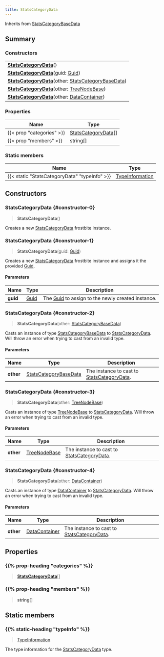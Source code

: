 ```yaml
---
title: StatsCategoryData
---
```


Inherits from 
[StatsCategoryBaseData](/vext/ref/fb/statscategorybasedata)

## Summary
### Constructors
| |
| ----------- |
| **[StatsCategoryData](#constructor-0)**() |
| **[StatsCategoryData](#constructor-1)**(guid: [Guid](/vext/ref/shared/class/guid)) |
| **[StatsCategoryData](#constructor-2)**(other: [StatsCategoryBaseData](/vext/ref/fb/statscategorybasedata)) |
| **[StatsCategoryData](#constructor-3)**(other: [TreeNodeBase](/vext/ref/fb/treenodebase)) |
| **[StatsCategoryData](#constructor-4)**(other: [DataContainer](/vext/ref/shared/class/datacontainer)) |

### Properties
| Name | Type |
| ---- | ---- |
| {{< prop "categories" >}} | [StatsCategoryData](/vext/ref/fb/statscategorydata)[] |
| {{< prop "members" >}} | string[] |

### Static members
| Name | Type |
| ---- | ---- |
| {{< static "StatsCategoryData" "typeInfo" >}} | [TypeInformation](/vext/ref/shared/class/typeinformation) |

## Constructors
### StatsCategoryData {#constructor-0}
> **StatsCategoryData**()

Creates a new [StatsCategoryData](/vext/ref/fb/statscategorydata) frostbite instance.

### StatsCategoryData {#constructor-1}
> **StatsCategoryData**(guid: [Guid](/vext/ref/shared/class/guid))

Creates a new [StatsCategoryData](/vext/ref/fb/statscategorydata) frostbite instance and assigns it the provided [Guid](/vext/ref/shared/class/guid).

#### Parameters
| Name | Type | Description |
| ---- | ---- | ----------- |
| **guid** | [Guid](/vext/ref/shared/class/guid) | The [Guid](/vext/ref/shared/class/guid) to assign to the newly created instance. |

### StatsCategoryData {#constructor-2}
> **StatsCategoryData**(other: [StatsCategoryBaseData](/vext/ref/fb/statscategorybasedata))

Casts an instance of type [StatsCategoryBaseData](/vext/ref/fb/statscategorybasedata) to [StatsCategoryData](/vext/ref/fb/statscategorydata). Will throw an error when trying to cast from an invalid type.

#### Parameters
| Name | Type | Description |
| ---- | ---- | ----------- |
| **other** | [StatsCategoryBaseData](/vext/ref/fb/statscategorybasedata) | The instance to cast to [StatsCategoryData](/vext/ref/fb/statscategorydata). |

### StatsCategoryData {#constructor-3}
> **StatsCategoryData**(other: [TreeNodeBase](/vext/ref/fb/treenodebase))

Casts an instance of type [TreeNodeBase](/vext/ref/fb/treenodebase) to [StatsCategoryData](/vext/ref/fb/statscategorydata). Will throw an error when trying to cast from an invalid type.

#### Parameters
| Name | Type | Description |
| ---- | ---- | ----------- |
| **other** | [TreeNodeBase](/vext/ref/fb/treenodebase) | The instance to cast to [StatsCategoryData](/vext/ref/fb/statscategorydata). |

### StatsCategoryData {#constructor-4}
> **StatsCategoryData**(other: [DataContainer](/vext/ref/shared/class/datacontainer))

Casts an instance of type [DataContainer](/vext/ref/shared/class/datacontainer) to [StatsCategoryData](/vext/ref/fb/statscategorydata). Will throw an error when trying to cast from an invalid type.

#### Parameters
| Name | Type | Description |
| ---- | ---- | ----------- |
| **other** | [DataContainer](/vext/ref/shared/class/datacontainer) | The instance to cast to [StatsCategoryData](/vext/ref/fb/statscategorydata). |

## Properties
### {{% prop-heading "categories" %}}
> **[StatsCategoryData](/vext/ref/fb/statscategorydata)**[]

### {{% prop-heading "members" %}}
> **string**[]

## Static members
### {{% static-heading "typeInfo" %}}
> [TypeInformation](/vext/ref/shared/class/typeinformation)

The type information for the [StatsCategoryData](/vext/ref/fb/statscategorydata) type.

